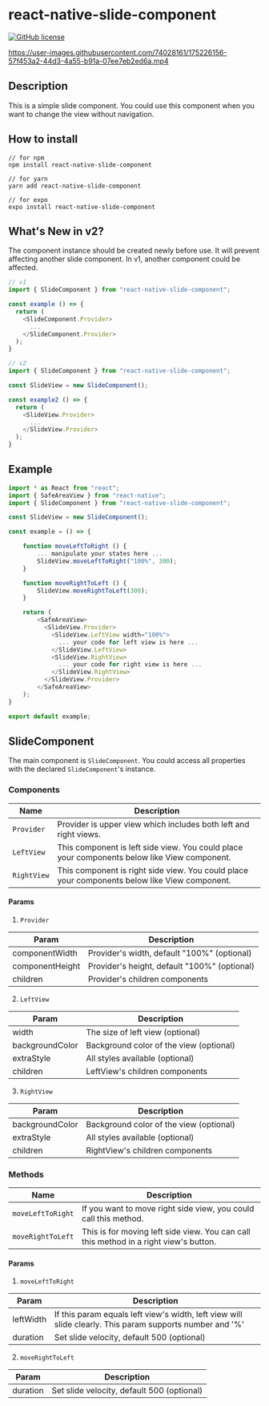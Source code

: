 # react-native-slide-component

[![GitHub license](https://img.shields.io/github/license/mauvpark/react-native-slide-component)](https://github.com/mauvpark/react-native-slide-component/blob/main/LICENSE.md)

https://user-images.githubusercontent.com/74028161/175226156-57f453a2-44d3-4a55-b91a-07ee7eb2ed6a.mp4

## Description
This is a simple slide component. You could use this component when you want to change the view without navigation.

## How to install

```
// for npm
npm install react-native-slide-component

// for yarn
yarn add react-native-slide-component

// for expo
expo install react-native-slide-component
```

## What's New in v2?

The component instance should be created newly before use. It will prevent affecting another slide component. In v1, another component could be affected.

```js
// v1
import { SlideComponent } from "react-native-slide-component";

const example () => {
  return (
    <SlideComponent.Provider>
      ...
    </SlideComponent.Provider>
  );
}

// v2
import { SlideComponent } from "react-native-slide-component";

const SlideView = new SlideComponent();

const example2 () => {
  return (
    <SlideView.Provider>
      ...
    </SlideView.Provider>
  );
}
```

## Example

```js
import * as React from "react";
import { SafeAreaView } from "react-native";
import { SlideComponent } from "react-native-slide-component";

const SlideView = new SlideComponent();

const example = () => {

    function moveLeftToRight () {
        ... manipulate your states here ...
        SlideView.moveLeftToRight("100%", 300);
    }

    function moveRightToLeft () {
        SlideView.moveRightToLeft(300);
    }

    return (
        <SafeAreaView>
          <SlideView.Provider>
            <SlideView.LeftView width="100%">
              ... your code for left view is here ...
            </SlideView.LeftView>
            <SlideView.RightView>
              ... your code for right view is here ...
            </SlideView.RightView>
          </SlideView.Provider>
        </SafeAreaView>
    );
}

export default example;
```

## SlideComponent
The main component is `SlideComponent`. You could access all properties with the declared `SlideComponent`'s instance.

### Components

| Name  | Description  |
|---|---|
| `Provider`  | Provider is upper view which includes both left and right views.  |
| `LeftView`  | This component is left side view. You could place your components below like View component.  |
| `RightView`  | This component is right side view. You could place your components below like View component. |

#### Params

1. `Provider`

| Param  | Description  |
|---|---|
| componentWidth  | Provider's width, default "100%" (optional) |
| componentHeight  | Provider's height, default "100%" (optional) |
| children  | Provider's children components  |

2. `LeftView`

| Param  | Description  |
|---|---|
| width  | The size of left view (optional) |
| backgroundColor  | Background color of the view (optional) |
| extraStyle  | All styles available (optional) |
| children  | LeftView's children components  |

3. `RightView`

| Param  | Description  |
|---|---|
| backgroundColor  | Background color of the view (optional) |
| extraStyle  | All styles available (optional) |
| children  | RightView's children components  |

### Methods

| Name  | Description  |
|---|---|
| `moveLeftToRight`  | If you want to move right side view, you could call this method.  |
| `moveRightToLeft`  | This is for moving left side view. You can call this method in a right view's button. |

#### Params

1. `moveLeftToRight`

| Param  | Description  |
|---|---|
| leftWidth  | If this param equals left view's width, left view will slide clearly. This param supports number and '%'  |
| duration  | Set slide velocity, default 500 (optional)  |

2. `moveRightToLeft`

| Param  | Description  |
|---|---|
| duration  | Set slide velocity, default 500 (optional)  |
